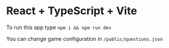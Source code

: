 # React + TypeScript + Vite

To run this app type `npm i && npm run dev`

You can change game configuration in `/public/questions.json`